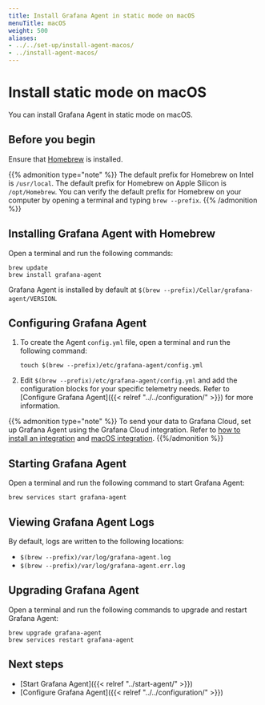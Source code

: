 ```yaml
---
title: Install Grafana Agent in static mode on macOS
menuTitle: macOS
weight: 500
aliases:
- ../../set-up/install-agent-macos/
- ../install-agent-macos/
---
```


# Install static mode on macOS

You can install Grafana Agent in static mode on macOS.

## Before you begin

Ensure that [Homebrew][] is installed.

{{% admonition type="note" %}}
The default prefix for Homebrew on Intel is `/usr/local`. The default prefix for Homebrew on Apple Silicon is `/opt/Homebrew`. You can verify the default prefix for Homebrew on your computer by opening a terminal and typing `brew --prefix`.
{{% /admonition %}}

[Homebrew]: https://brew.sh

## Installing Grafana Agent with Homebrew

Open a terminal and run the following commands:

```shell
brew update
brew install grafana-agent
```

   Grafana Agent is installed by default at `$(brew --prefix)/Cellar/grafana-agent/VERSION`.

## Configuring Grafana Agent

1. To create the Agent `config.yml` file, open a terminal and run the following command:

    ```shell
    touch $(brew --prefix)/etc/grafana-agent/config.yml
    ```

1. Edit `$(brew --prefix)/etc/grafana-agent/config.yml` and add the configuration blocks for your specific telemetry needs. Refer to [Configure Grafana Agent]({{< relref "../../configuration/" >}}) for more information.

{{% admonition type="note" %}}
To send your data to Grafana Cloud, set up Grafana Agent using the Grafana Cloud integration. Refer to [how to install an integration](/docs/grafana-cloud/data-configuration/integrations/install-and-manage-integrations/) and [macOS integration](/docs/grafana-cloud/data-configuration/integrations/integration-reference/integration-macos-node/).
{{%/admonition %}}

## Starting Grafana Agent

Open a terminal and run the following command to start Grafana Agent:

```shell
brew services start grafana-agent
```

## Viewing Grafana Agent Logs

By default, logs are written to the following locations:

* `$(brew --prefix)/var/log/grafana-agent.log`
* `$(brew --prefix)/var/log/grafana-agent.err.log`

## Upgrading Grafana Agent

Open a terminal and run the following commands to upgrade and restart Grafana Agent:

```shell
brew upgrade grafana-agent
brew services restart grafana-agent
 ```

## Next steps

- [Start Grafana Agent]({{< relref "../start-agent/" >}})
- [Configure Grafana Agent]({{< relref "../../configuration/" >}})
